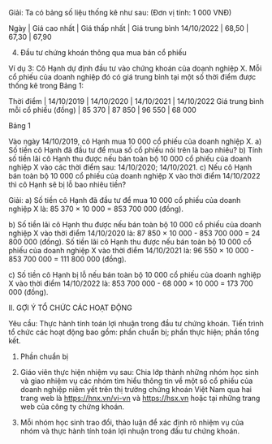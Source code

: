 Giải: Ta có bảng số liệu thống kê như sau:
(Đơn vị tính: 1 000 VNĐ)

Ngày | Giá cao nhất | Giá thấp nhất | Giá trung bình
14/10/2022 | 68,50 | 67,30 | 67,90

4. Đầu tư chứng khoán thông qua mua bán cổ phiếu

Ví dụ 3: Cô Hạnh dự định đầu tư vào chứng khoán của doanh nghiệp X. Mỗi cổ phiếu của doanh nghiệp đó có giá trung bình tại một số thời điểm được thống kê trong Bảng 1:

Thời điểm | 14/10/2019 | 14/10/2020 | 14/10/2021 | 14/10/2022
Giá trung bình mỗi cổ phiếu (đồng) | 85 370 | 87 850 | 96 550 | 68 000

Bảng 1

Vào ngày 14/10/2019, cô Hạnh mua 10 000 cổ phiếu của doanh nghiệp X.
a) Số tiền cô Hạnh đã đầu tư để mua số cổ phiếu nói trên là bao nhiêu?
b) Tính số tiền lãi cô Hạnh thu được nếu bán toàn bộ 10 000 cổ phiếu của doanh nghiệp X vào các thời điểm sau: 14/10/2020; 14/10/2021.
c) Nếu cô Hạnh bán toàn bộ 10 000 cổ phiếu của doanh nghiệp X vào thời điểm 14/10/2022 thì cô Hạnh sẽ bị lỗ bao nhiêu tiền?

Giải: a) Số tiền cô Hạnh đã đầu tư để mua 10 000 cổ phiếu của doanh nghiệp X là:
85 370 × 10 000 = 853 700 000 (đồng).

b) Số tiền lãi cô Hạnh thu được nếu bán toàn bộ 10 000 cổ phiếu của doanh nghiệp X vào thời điểm 14/10/2020 là: 87 850 × 10 000 - 853 700 000 = 24 800 000 (đồng).
Số tiền lãi cô Hạnh thu được nếu bán toàn bộ 10 000 cổ phiếu của doanh nghiệp X vào thời điểm 14/10/2021 là: 96 550 × 10 000 - 853 700 000 = 111 800 000 (đồng).

c) Số tiền cô Hạnh bị lỗ nếu bán toàn bộ 10 000 cổ phiếu của doanh nghiệp X vào thời điểm 14/10/2022 là: 853 700 000 - 68 000 × 10 000 = 173 700 000 (đồng).

II. GỢI Ý TỔ CHỨC CÁC HOẠT ĐỘNG

Yêu cầu: Thực hành tính toán lợi nhuận trong đầu tư chứng khoán.
Tiến trình tổ chức các hoạt động bao gồm: phần chuẩn bị; phần thực hiện; phần tổng kết.

1. Phần chuẩn bị

1. Giáo viên thực hiện nhiệm vụ sau: Chia lớp thành những nhóm học sinh và giao nhiệm vụ các nhóm tìm hiểu thông tin về một số cổ phiếu của doanh nghiệp niêm yết trên thị trường chứng khoán Việt Nam qua hai trang web là https://hnx.vn/vi-vn và https://hsx.vn hoặc tại những trang web của công ty chứng khoán.

2. Mỗi nhóm học sinh trao đổi, thảo luận để xác định rõ nhiệm vụ của nhóm và thực hành tính toán lợi nhuận trong đầu tư chứng khoán.